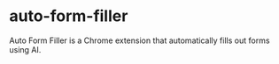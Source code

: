 # auto-form-filler
Auto Form Filler is a Chrome extension that automatically fills out forms using AI.
